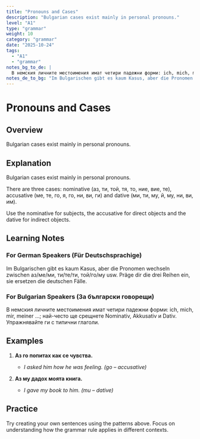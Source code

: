 ```yaml
---
title: "Pronouns and Cases"
description: "Bulgarian cases exist mainly in personal pronouns."
level: "A1"
type: "grammar"
weight: 10
category: "grammar"
date: "2025-10-24"
tags:
  - "A1"
  - "grammar"
notes_bg_to_de: |
  В немския личните местоимения имат четири падежни форми: ich, mich, mir, meiner ...; най-често ще срещнете Nominativ, Akkusativ и Dativ. Упражнявайте ги с типични глаголи.
notes_de_to_bg: "Im Bulgarischen gibt es kaum Kasus, aber die Pronomen wechseln zwischen аз/ме/ми, ти/те/ти, той/го/му usw. Präge dir die drei Reihen ein, sie ersetzen die deutschen Fälle."
---
```


# Pronouns and Cases

## Overview

Bulgarian cases exist mainly in personal pronouns.

## Explanation

Bulgarian cases exist mainly in personal pronouns.

There are three cases: nominative (аз, ти, той, тя, то, ние, вие, те), accusative (ме, те, го, я, го, ни, ви, ги) and dative (ми, ти, му, й, му, ни, ви, им).

Use the nominative for subjects, the accusative for direct objects and the dative for indirect objects.

## Learning Notes

### For German Speakers (Für Deutschsprachige)

Im Bulgarischen gibt es kaum Kasus, aber die Pronomen wechseln zwischen аз/ме/ми, ти/те/ти, той/го/му usw. Präge dir die drei Reihen ein, sie ersetzen die deutschen Fälle.

### For Bulgarian Speakers (За български говорещи)

В немския личните местоимения имат четири падежни форми: ich, mich, mir, meiner ...; най-често ще срещнете Nominativ, Akkusativ и Dativ. Упражнявайте ги с типични глаголи.

## Examples

1. **Аз го попитах как се чувства.**
   - *I asked him how he was feeling. (go – accusative)*

2. **Аз му дадох моята книга.**
   - *I gave my book to him. (mu – dative)*

## Practice

Try creating your own sentences using the patterns above. Focus on understanding how the grammar rule applies in different contexts.

